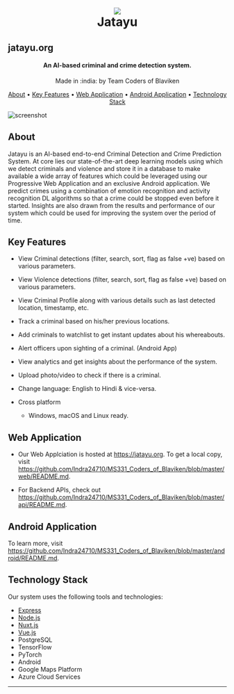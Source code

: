 <h1 align="center">
  <br>
  <a href="https://http://jatayu.org/"><img src="https://img.icons8.com/color/96/000000/us-airborne.png"/></a>
  <br>
  Jatayu
  <br>
</h1>
<h2>jatayu.org</h2>
<h4 align="center">An AI-based criminal and crime detection system.</h4>

<p align="center">
  Made in :india: by Team Coders of Blaviken 
</p>

<p align="center">
  <a href="#about">About</a> •
  <a href="#key-features">Key Features</a> •
  <a href="#web-application">Web Application</a> •
  <a href="#android-application">Android Application</a> •
  <a href="#technology-stack">Technology Stack</a>

</p>

![screenshot](https://codersofblaviken.blob.core.windows.net/criminal/Jatayu-Web.gif)

## About

<p>Jatayu is an AI-based end-to-end Criminal Detection and Crime Prediction System. At core lies our state-of-the-art deep learning models using which we detect criminals and violence and store it in a database to make available a wide array of features which could be leveraged using our Progressive Web Application and an exclusive Android application. We predict crimes using a combination of emotion recognition and activity recognition DL algorithms so that a crime could be stopped even before it started. Insights are also drawn from the results and performance of our system which could be used for improving the system over the period of time. </p>

## Key Features

*	View Criminal detections (filter, search, sort, flag as false +ve) based on various parameters.

*	View Violence detections (filter, search, sort, flag as false +ve) based on various parameters. 

*	View Criminal Profile along with various details such as last detected location, timestamp, etc.

*	Track a criminal based on his/her previous locations.

*	Add criminals to watchlist to get instant updates about his whereabouts.

*  Alert officers upon sighting of a criminal. (Android App)

*	View analytics and get insights about the performance of the system.

*	Upload photo/video to check if there is a criminal.

*	Change language: English to Hindi & vice-versa.

* Cross platform
  - Windows, macOS and Linux ready.

## Web Application

* Our Web Applciation is hosted at <a href="https://jatayu.org">https://jatayu.org</a>. To get a local copy, visit <a href="https://github.com/Indra24710/MS331_Coders_of_Blaviken/blob/master/web/README.md">https://github.com/Indra24710/MS331_Coders_of_Blaviken/blob/master/web/README.md</a>. 

* For Backend APIs, check out <a href="https://github.com/Indra24710/MS331_Coders_of_Blaviken/blob/master/web/README.md">https://github.com/Indra24710/MS331_Coders_of_Blaviken/blob/master/api/README.md</a>.

## Android Application
To learn more, visit <a href="https://github.com/Indra24710/MS331_Coders_of_Blaviken/blob/master/web/README.md">https://github.com/Indra24710/MS331_Coders_of_Blaviken/blob/master/android/README.md</a>.

## Technology Stack

Our system uses the following tools and technologies:

- [Express](https://expressjs.com/)
- [Node.js](https://nodejs.org/)
- [Nuxt.js](https://nuxtjs.org/)
- [Vue.js](https://vuejs.org/)
- PostgreSQL
- TensorFlow
- PyTorch
- Android
- Google Maps Platform
- Azure Cloud Services



---
<!--
> [amitmerchant.com](https://www.amitmerchant.com) &nbsp;&middot;&nbsp;
> GitHub [@amitmerchant1990](https://github.com/amitmerchant1990) &nbsp;&middot;&nbsp;
> Twitter [@amit_merchant](https://twitter.com/amit_merchant)
-->
